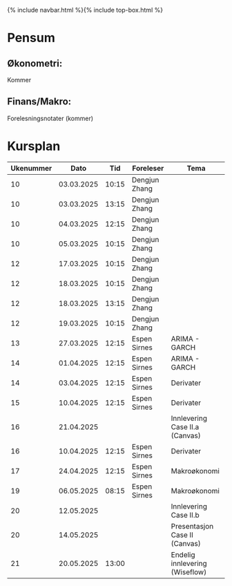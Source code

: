 {% include navbar.html %}{% include top-box.html %}
# Pensum

## Økonometri:
Kommer

## Finans/Makro:
Forelesningsnotater (kommer)

# Kursplan

| Ukenummer | Dato       | Tid    | Foreleser     | Tema                         |
|-----------|------------|--------|---------------|------------------------------|
| 10        | 03.03.2025 | 10:15  | Dengjun Zhang |                              |
| 10        | 03.03.2025 | 13:15  | Dengjun Zhang |                              |
| 10        | 04.03.2025 | 12:15  | Dengjun Zhang |                              |
| 10        | 05.03.2025 | 10:15  | Dengjun Zhang |                              |
| 12        | 17.03.2025 | 10:15  | Dengjun Zhang |                              |
| 12        | 18.03.2025 | 10:15  | Dengjun Zhang |                              |
| 12        | 18.03.2025 | 13:15  | Dengjun Zhang |                              |
| 12        | 19.03.2025 | 10:15  | Dengjun Zhang |                              |
| 13        | 27.03.2025 | 12:15  | Espen Sirnes  | ARIMA - GARCH                |
| 14        | 01.04.2025 | 12:15  | Espen Sirnes  | ARIMA - GARCH                |
| 14        | 03.04.2025 | 12:15  | Espen Sirnes  | Derivater                    |
| 15        | 10.04.2025 | 12:15  | Espen Sirnes  | Derivater                    |
| 16        | 21.04.2025 |        |               | Innlevering Case II.a (Canvas)|
| 16        | 10.04.2025 | 12:15  | Espen Sirnes  | Derivater                    |
| 17        | 24.04.2025 | 12:15  | Espen Sirnes  | Makroøkonomi                 |
| 19        | 06.05.2025 | 08:15  | Espen Sirnes  | Makroøkonomi                 |
| 20        | 12.05.2025 |        |               | Innlevering Case II.b        |
| 20        | 14.05.2025 |        |               | Presentasjon Case II  (Canvas)|
| 21        | 20.05.2025 | 13:00  |               | Endelig innlevering (Wiseflow)|






